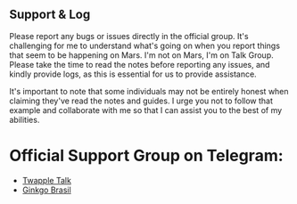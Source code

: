 ## Support & Log

Please report any bugs or issues directly in the official group. It's challenging for me to understand what's going on when you report things that seem to be happening on Mars. I'm not on Mars, I'm on Talk Group. Please take the time to read the notes before reporting any issues, and kindly provide logs, as this is essential for us to provide assistance.

It's important to note that some individuals may not be entirely honest when claiming they've read the notes and guides. I urge you not to follow that example and collaborate with me so that I can assist you to the best of my abilities.

# Official Support Group on Telegram:
- [Twapple Talk](https://t.me/twappletalk)
- [Ginkgo Brasil](https://t.me/GinkgoBrasilTalk)
